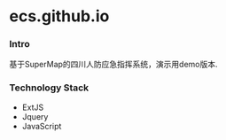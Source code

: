 # ecs.github.io
### Intro
基于SuperMap的四川人防应急指挥系统，演示用demo版本.
### Technology Stack
* ExtJS 
* Jquery
* JavaScript  
